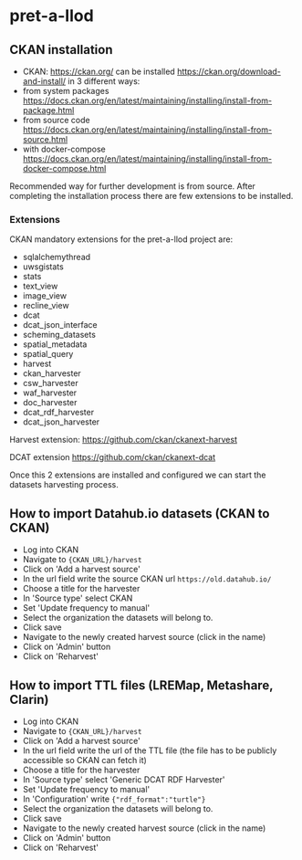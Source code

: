 # pret-a-llod
## CKAN installation
- CKAN: https://ckan.org/ can be installed https://ckan.org/download-and-install/ in 3 different ways:
- from system packages https://docs.ckan.org/en/latest/maintaining/installing/install-from-package.html
- from source code https://docs.ckan.org/en/latest/maintaining/installing/install-from-source.html
- with docker-compose https://docs.ckan.org/en/latest/maintaining/installing/install-from-docker-compose.html

Recommended way for further development is from source. After completing the installation process there are few extensions to be installed.

### Extensions 
CKAN mandatory extensions for the pret-a-llod project are:
- sqlalchemythread
- uwsgistats
- stats
- text_view
- image_view
- recline_view
- dcat
- dcat_json_interface
- scheming_datasets
- spatial_metadata
- spatial_query
- harvest
- ckan_harvester
- csw_harvester
- waf_harvester
- doc_harvester
- dcat_rdf_harvester
- dcat_json_harvester

Harvest extension: https://github.com/ckan/ckanext-harvest

DCAT extension https://github.com/ckan/ckanext-dcat

Once this 2 extensions are installed and configured we can start the datasets harvesting process.

## How to import Datahub.io datasets (CKAN to CKAN)
- Log into CKAN
- Navigate to `{CKAN_URL}/harvest`
- Click on 'Add a harvest source'
- In the url field write the source CKAN url `https://old.datahub.io/`
- Choose a title for the harvester
- In 'Source type' select CKAN
- Set 'Update frequency to manual'
- Select the organization the datasets will belong to.
- Click save
- Navigate to the newly created harvest source (click in the name)
- Click on 'Admin' button
- Click on 'Reharvest'

## How to import TTL files (LREMap, Metashare, Clarin)
- Log into CKAN
- Navigate to `{CKAN_URL}/harvest`
- Click on 'Add a harvest source'
- In the url field write the url of the TTL file (the file has to be publicly accessible so CKAN can fetch it)
- Choose a title for the harvester
- In 'Source type' select 'Generic DCAT RDF Harvester'
- Set 'Update frequency to manual'
- In 'Configuration' write `{"rdf_format":"turtle"}`
- Select the organization the datasets will belong to.
- Click save
- Navigate to the newly created harvest source (click in the name)
- Click on 'Admin' button
- Click on 'Reharvest'